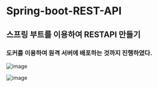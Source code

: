 # Spring-boot-REST-API
## 스프링 부트를 이용하여 RESTAPI 만들기
### 도커를 이용하여 원격 서버에 배포하는 것까지 진행하였다.
![image](https://user-images.githubusercontent.com/98318326/229058933-e96b1581-b047-4823-88bc-354604a220ae.png)

![image](https://user-images.githubusercontent.com/98318326/229058368-126bed12-68ee-494b-a430-8b679b60ea6a.png)
